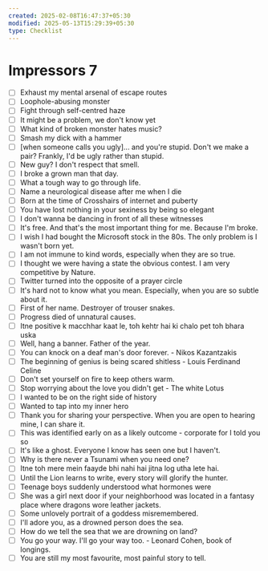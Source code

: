 ```yaml
---
created: 2025-02-08T16:47:37+05:30
modified: 2025-05-13T15:29:39+05:30
type: Checklist
---
```


# Impressors 7

- [ ] Exhaust my mental arsenal of escape routes
- [ ] Loophole-abusing monster
- [ ] Fight through self-centred haze
- [ ] It might be a problem, we don't know yet
- [ ] What kind of broken monster hates music?
- [ ] Smash my dick with a hammer
- [ ] [when someone calls you ugly]... and you're stupid. Don't we make a pair? Frankly, I'd be ugly rather than stupid.
- [ ] New guy? I don't respect that smell.
- [ ] I broke a grown man that day.
- [ ] What a tough way to go through life.
- [ ] Name a neurological disease after me when I die
- [ ] Born at the time of Crosshairs of internet and puberty
- [ ] You have lost nothing in your sexiness by being so elegant
- [ ] I don't wanna be dancing in front of all these witnesses
- [ ] It's free. And that's the most important thing for me. Because I'm broke.
- [ ] I wish I had bought the Microsoft stock in the 80s. The only problem is I wasn't born yet.
- [ ] I am not immune to kind words, especially when they are so true.
- [ ] I thought we were having a state the obvious contest. I am very competitive by Nature.
- [ ] Twitter turned into the opposite of a prayer circle
- [ ] It's hard not to know what you mean. Especially, when you are so subtle about it.
- [ ] First of her name. Destroyer of trouser snakes.
- [ ] Progress died of unnatural causes.
- [ ] Itne positive k macchhar kaat le, toh kehtr hai ki chalo pet toh bhara uska
- [ ] Well, hang a banner. Father of the year.
- [ ] You can knock on a deaf man's door forever. - Nikos Kazantzakis
- [ ] The beginning of genius is being scared shitless - Louis Ferdinand Celine
- [ ] Don't set yourself on fire to keep others warm.
- [ ] Stop worrying about the love you didn't get - The white Lotus
- [ ] I wanted to be on the right side of history
- [ ] Wanted to tap into my inner hero
- [ ] Thank you for sharing your perspective. When you are open to hearing mine, I can share it.
- [ ] This was identified early on as a likely outcome - corporate for I told you so
- [ ] It's like a ghost. Everyone I know has seen one but I haven't.
- [ ] Why is there never a Tsunami when you need one?
- [ ] Itne toh mere mein faayde bhi nahi hai jitna log utha lete hai.
- [ ] Until the Lion learns to write, every story will glorify the hunter.
- [ ] Teenage boys suddenly understood what hormones were
- [ ] She was a girl next door if your neighborhood was located in a fantasy place where dragons wore leather jackets.
- [ ] Some unlovely portrait of a goddess misremembered.
- [ ] I'll adore you, as a drowned person does the sea.
- [ ] How do we tell the sea that we are drowning on land?
- [ ] You go your way. I'll go your way too. - Leonard Cohen, book of longings.
- [ ] You are still my most favourite, most painful story to tell.

